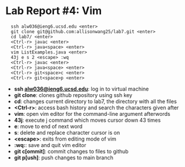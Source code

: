 # Lab Report #4: Vim
```
  ssh alw036@ieng6.ucsd.edu <enter>
  git clone git@github.com:allisonwang25/lab7.git <enter>
  cd lab7/ <enter>
  <Ctrl-r> javac <enter>
  <Ctrl-r> java<space> <enter>
  vim ListExamples.java <enter>
  43j e s 2 <escape> :wq
  <Ctrl-r> javac <enter>
  <Ctrl-r> java<space> <enter>
  <Ctrl-r> git<space>c <enter>
  <Ctrl-r> git<space>p <enter>
  ```
* **ssh alw036@ieng6.ucsd.edu**: log in to virtual machine
* **git clone**: clones github repository using ssh key
* **cd**: changes current directory to lab7, the directory with all the files
* **\<Ctrl-r\>**: access bash history and search the characters given after
* **vim**: open vim editor for the command-line argument afterwords
* **43j**: execute j command which moves cursor down 43 times
* **e**: move to end of next word
* **s**: delete and replace character cursor is on
* **\<escape\>**: exits from editing mode of vim
* **:wq:**: save and quit vim editor
* **git c[ommit]**: commit changes to files to github
* **git p[ush]**: push changes to main branch 
  
